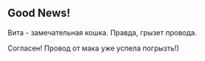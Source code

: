 ## Good News! 

Вита - замечательная кошка. Правда, грызет провода. 

Согласен! Провод от мака уже успела погрызть!)
